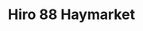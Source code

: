 ---
layout: place
title: "Hiro 88 Haymarket"
permalink: /nebraska/lincoln/hiro-88-haymarket.html
stateAbbr: NE
stateName: Nebraska
cityName: Lincoln
seo:
  name: "Hiro 88 Haymarket"
  type: Restaurant
  links: null
description: "Looking for sushi in Lincoln, Nebraska? Check out Hiro 88 Haymarket for a delightful Japanese dining experience. Enjoy a variety of sushi and other dishes in..."
place_id: ChIJfy_dYxy_locRwWgWnYcOg2A
photos:
  - name: >-
      places/ChIJfy_dYxy_locRwWgWnYcOg2A/photos/AeeoHcLYunli0sfRKLh52Omm8bT7xptX67LRuwYIbs0TlKCA0e-V__5dYedyKEMtltuvKkIE3Z7uL54Qg7qy7L0FXtNXwIu72Cnr84VZCahoYT2eY0wv7xB-n3N_vsg_obDXOSJ2XrQduQel5auEj357I6yvQ4ynDEOKLIqPwuvz3U2HuKwQbUKalfm9DHK-xFH-GA1ICYSvDX0mUvotaUkMihM6tCXyceUUwGQg3m1mWCY0bLwZeQsrFErnQqKShsQOaf7MxL9sJXTWTlfDrJVucL8QT-I9oLcxjED26RCmW5_Bzw
    widthPx: 4800
    heightPx: 3200
    authorAttributions:
      - displayName: Hiro 88 Haymarket
        uri: https://maps.google.com/maps/contrib/103041318386016813455
        photoUri: >-
          https://lh3.googleusercontent.com/a-/ALV-UjV5HTPpbe_uJnQVkdwP9A6enGlLSqn7BfutWxwMBl83mDMrJPQ=s100-p-k-no-mo
    flagContentUri: >-
      https://www.google.com/local/imagery/report/?cb_client=maps_api_places.places_api&image_key=!1e10!2sAF1QipMM1LcWIiqoPxMvZMSwy4E4kSmn37AyjUF3P548&hl=en-US
    googleMapsUri: >-
      https://www.google.com/maps/place//data=!3m4!1e2!3m2!1sAF1QipMM1LcWIiqoPxMvZMSwy4E4kSmn37AyjUF3P548!2e10!4m2!3m1!1s0x8796bf1c63dd2f7f:0x60830e879d1668c1
  - name: >-
      places/ChIJfy_dYxy_locRwWgWnYcOg2A/photos/AeeoHcKsHA0l8BSGTHsyk0eeRNBGsODm3RuWG4nMXKJyrHsI42CqL7Tdgz3-BGNbzdAdFax4jpc93U_jj6sVaD9_MbkZJpqGd_TIaQtD_mu1VKbEGGhTugWD3d4EpTTEMljomWgh6DNqXWuMxt2OkaNVXDsg1AFVDnZPsj-ulV1FzdyOG7GNBQTMGplHr7ZP21GHB8Vo3BD6Lr4kteRS3ufVQ9Pp40CeaS_Be3bXxDLDBNyDqcn1z76XucQYdJ_gfpVZMojFSPlAW2Ta_oy6-TQXMG9b-pYwY2SUOgScu0BMx4L-g-5q3jHjUr8F3gFGHHXlAFxa2QU4JmSaPPZi2hsFWb5Djlgum9U-1YhHthrCG6VG5OsTB9zClP6ax-kzsgLTjZMin9Iern8O9FFNYAuyirmnltXCAajP94pbipNbfxutg-QI
    widthPx: 4800
    heightPx: 3599
    authorAttributions:
      - displayName: Miranda Zenya Garza
        uri: https://maps.google.com/maps/contrib/107082134425048623538
        photoUri: >-
          https://lh3.googleusercontent.com/a-/ALV-UjU3t3STFBn4ajvSNORPtAHLcYO-az9UQZeWVrkb_3bFg2c91qnV=s100-p-k-no-mo
    flagContentUri: >-
      https://www.google.com/local/imagery/report/?cb_client=maps_api_places.places_api&image_key=!1e10!2sCIHM0ogKEICAgICW8pO_qAE&hl=en-US
    googleMapsUri: >-
      https://www.google.com/maps/place//data=!3m4!1e2!3m2!1sCIHM0ogKEICAgICW8pO_qAE!2e10!4m2!3m1!1s0x8796bf1c63dd2f7f:0x60830e879d1668c1
  - name: >-
      places/ChIJfy_dYxy_locRwWgWnYcOg2A/photos/AeeoHcL9uFWcaOW8tMLlXGi-BHVjA4y7bJdjSL9aGUZwYbC3Sn5RazLcOHe3o_a65UJj7m9ZLzaHs45dB3gkvMHda4tgWPILV5bs1pRf_YSfHB4dVNuv75alEqz9t4s8YYx1DFEj9qgInQjubp0hYtOAvG8EV-ICxzcIj3srBJ7yivuBuoEiSM1rzNWcbgJpfU6fNYDI1KwfI03qQhc9BrXQX6vXKrUQlAAYf213CVvf4ND5I3pz9_mwhX2Rpw2B1fgns8b1fpBqJWeH5CM5YUGvIxCDLvEpj3NS9CfVEg-Xu5fY3A
    widthPx: 1350
    heightPx: 874
    authorAttributions:
      - displayName: Hiro 88 Haymarket
        uri: https://maps.google.com/maps/contrib/103041318386016813455
        photoUri: >-
          https://lh3.googleusercontent.com/a-/ALV-UjV5HTPpbe_uJnQVkdwP9A6enGlLSqn7BfutWxwMBl83mDMrJPQ=s100-p-k-no-mo
    flagContentUri: >-
      https://www.google.com/local/imagery/report/?cb_client=maps_api_places.places_api&image_key=!1e10!2sAF1QipOv4FOypSW9lpfDdWc7yQ4_O2M_GcAo2sN7IOF0&hl=en-US
    googleMapsUri: >-
      https://www.google.com/maps/place//data=!3m4!1e2!3m2!1sAF1QipOv4FOypSW9lpfDdWc7yQ4_O2M_GcAo2sN7IOF0!2e10!4m2!3m1!1s0x8796bf1c63dd2f7f:0x60830e879d1668c1
  - name: >-
      places/ChIJfy_dYxy_locRwWgWnYcOg2A/photos/AeeoHcJ0LRJzV0LexxYpJEwsaYNurofCUQt3n5FnPv2qS3Y3qm7UEzxZJ0dify3s8ffusFhxPyJk5LppVVa5eLZYfCZELYYCVke5k6rZaVRMuBHijKGR62-nHgHHiOYr0xGS3mQV4vki6SnZnIObtByx95vYcXekfrtMCbi_xDHE9TgTkB5l8Bv_ezbxdtQbvB4u6jBMLGh_Q5yJYBCbXLQY2IR5pFqCDpENiM0Pz5d1Rc99SnXwBMYh3rrrG0dgAhyWUtIZD-p1RgWDaMnmIJLsTBhsbWz3Lw67PyPgkCHwC_6Rvh8G0GGSWYYEB9UPCZ79dihGBMVp5G37z9MxQEmg2PjZFqwMVXj_ordTpEXc4e8pYTO4Hk9cLVs1UaL6OQJCAV_2CpKQGeLCgTJL0eosBJVD59KdTwgsN3vjQRRCxhM
    widthPx: 4800
    heightPx: 3600
    authorAttributions:
      - displayName: Tiffany Pham
        uri: https://maps.google.com/maps/contrib/109846256065117264651
        photoUri: >-
          https://lh3.googleusercontent.com/a-/ALV-UjVTKPrm2Jwvvjp_bhRbMjQGlANnOgnrzmJOSAoQr5mTWrJMHVwb=s100-p-k-no-mo
    flagContentUri: >-
      https://www.google.com/local/imagery/report/?cb_client=maps_api_places.places_api&image_key=!1e10!2sCIHM0ogKEICAgICjvta4GA&hl=en-US
    googleMapsUri: >-
      https://www.google.com/maps/place//data=!3m4!1e2!3m2!1sCIHM0ogKEICAgICjvta4GA!2e10!4m2!3m1!1s0x8796bf1c63dd2f7f:0x60830e879d1668c1
  - name: >-
      places/ChIJfy_dYxy_locRwWgWnYcOg2A/photos/AeeoHcLcAaY7iER7aqNA_MlDjXGZasBtCXSaKU-Vf3kZ8kx0EV8PAXhp_LB28TU1HBcBCZYSMHqgjqGcIATMJxU2w8h5ObXCQMoFDgpX5M9iXMKP0FSKPJuhTxHOyg9BALw_hT6jH5lQMtntQRO5o7inmAhicPl_98rkKqIAot7Kbp5gChzc4IunggmaJuSTVLN0LMuonNm8901F17fHWtixYI7ncBZYhyoegV3OD10_G-ZYXrMUTuBPqnmWElBeqQJ9R6LAmiU8wAvH1oCidPeVYSZUbs7rJD6r-w_G9ZTpXSoUbEX_-3LLRpq0oL9qGCcEvpalMhdWaUAA--GxF4L3kK7GAW80JpY3AJ7TYI_eZ-W3DmsV4HVA49mPALupfYLXwcWQmfWDYLCXe4hcOxo84vxlAFQTFMJnapACbfe5XCxXAm4
    widthPx: 4032
    heightPx: 3024
    authorAttributions:
      - displayName: Private Reviewer
        uri: https://maps.google.com/maps/contrib/115645967515590346282
        photoUri: >-
          https://lh3.googleusercontent.com/a-/ALV-UjVyyOjgFIwvip-eCjdTqOhCWrFbEjcZEMp47I6c9oZMNEuyjFqu0A=s100-p-k-no-mo
    flagContentUri: >-
      https://www.google.com/local/imagery/report/?cb_client=maps_api_places.places_api&image_key=!1e10!2sCIHM0ogKEICAgIDErPrtvgE&hl=en-US
    googleMapsUri: >-
      https://www.google.com/maps/place//data=!3m4!1e2!3m2!1sCIHM0ogKEICAgIDErPrtvgE!2e10!4m2!3m1!1s0x8796bf1c63dd2f7f:0x60830e879d1668c1
  - name: >-
      places/ChIJfy_dYxy_locRwWgWnYcOg2A/photos/AeeoHcJidCUPy0rqSukkyf5x6Sxd7_WctchNrWPHvIUI6-tra8IBTzNxoyswngcnG0Vw78vya__euV_Koj8k6lCvatvS6OC5nInvOKKzUBa4MWeQIUWvzrKxaMFO2U4_0jTvYRk6X9HXpIehWzsKXR6fpsYkU-99qBuaB6akHWmg3YXsGycxtihJ3wgvHJ0wimvtaCZ_R-qkB0Geh_BIP6nLUiTbikc4NVIucHYMqvmFfFVU0NTDwH3WepuzHeOdCT_LFNPe7Ek86mcYE3TnIScEyfh3M7-_CqUC2bE_7Pk3OthvGQ
    widthPx: 4800
    heightPx: 3200
    authorAttributions:
      - displayName: Hiro 88 Haymarket
        uri: https://maps.google.com/maps/contrib/103041318386016813455
        photoUri: >-
          https://lh3.googleusercontent.com/a-/ALV-UjV5HTPpbe_uJnQVkdwP9A6enGlLSqn7BfutWxwMBl83mDMrJPQ=s100-p-k-no-mo
    flagContentUri: >-
      https://www.google.com/local/imagery/report/?cb_client=maps_api_places.places_api&image_key=!1e10!2sAF1QipONPMih8fN0KFyDR2ULhkHFWtcFJg5FuhL1rkpK&hl=en-US
    googleMapsUri: >-
      https://www.google.com/maps/place//data=!3m4!1e2!3m2!1sAF1QipONPMih8fN0KFyDR2ULhkHFWtcFJg5FuhL1rkpK!2e10!4m2!3m1!1s0x8796bf1c63dd2f7f:0x60830e879d1668c1
  - name: >-
      places/ChIJfy_dYxy_locRwWgWnYcOg2A/photos/AeeoHcIGVEardniIClsTX9h5uZfhdcQ5Iicb5_mtGI_YUZ1ntZbeQfZQCl0ibQvw_qqtnS4gs3IBHITSRKT9D8RZ4lRg6hZ4aF97o5FebceZLtK1d-WR8y0MrgL01SeNlvT4FYbwCLaQ83f3dbM9xRwuVQ2sqoSuMUEmoQ1pT5N6J_4FdjZ5VHByYShv0qdTmWQb88nXRckGj7xH_-XYGDFpNXjhClDb0Jhy9rdrer3k7GnaMJ394nNC70hu-4hAm1V6QzUZ33EdeGkbM_LWKX30TCsoBTrDEzQ3B1HbIRHTJADY6UekLcKt7r2Gd26tyex-Q7Zt2zFMLnKKQ4lxgImw_av9kcqCytjvjDcebbfXW0fq4lszae2akVpvpvQRdQvTtFGNdvyIyPPIzs7ZO8hNoF36wCYCLWJvRfuZ2rhi3pIVXQ
    widthPx: 4000
    heightPx: 3000
    authorAttributions:
      - displayName: Richard Westling
        uri: https://maps.google.com/maps/contrib/104811813660023081351
        photoUri: >-
          https://lh3.googleusercontent.com/a-/ALV-UjXtuEIunWfsX46H45nhS0ZBAhhBKWLWDXR0tikEgKhiSzbSsCLa=s100-p-k-no-mo
    flagContentUri: >-
      https://www.google.com/local/imagery/report/?cb_client=maps_api_places.places_api&image_key=!1e10!2sCIHM0ogKEICAgIDe69i3Ag&hl=en-US
    googleMapsUri: >-
      https://www.google.com/maps/place//data=!3m4!1e2!3m2!1sCIHM0ogKEICAgIDe69i3Ag!2e10!4m2!3m1!1s0x8796bf1c63dd2f7f:0x60830e879d1668c1
  - name: >-
      places/ChIJfy_dYxy_locRwWgWnYcOg2A/photos/AeeoHcIbNJHKjjE5eKfh--QrH2t2h3vmY8dRdwOzFvRjKjwDulJhCHvTBJUDCYe9ibZQ7_oxMPKjAQFtzpZcpc5_z_L4ruKxBwaxmb3wemzbHbHdwk7hyqXXaW5EJkyPH2LQMk4U0UQPrYBche6p4ZZ_g_1412qPUNXQLWnRifO8aBVIs79ZtecRYp4w2ZyZjHuS-OPAfloFFv_ariZeJTEGMO53Fw42eoHgJhxtcK38PuZ3gvAinepUDwO0ngjlVeoZ9swZmTHboBh_z7SoS78gow4kjLybLF4A1IL9KJXoe4cpbpTSasQUdLnXwrfHrEaT6ipWrO744u2Id41TSl6yNh9LpDGZHuMLCJSpHnQW7wv7b4nRPeOwUehQnZETWRQkwAXIHNea6GIu-R0RSwkMtAPWIdMgSfjS8gNmgTrYJpLQn46H
    widthPx: 4000
    heightPx: 3000
    authorAttributions:
      - displayName: Richard Westling
        uri: https://maps.google.com/maps/contrib/104811813660023081351
        photoUri: >-
          https://lh3.googleusercontent.com/a-/ALV-UjXtuEIunWfsX46H45nhS0ZBAhhBKWLWDXR0tikEgKhiSzbSsCLa=s100-p-k-no-mo
    flagContentUri: >-
      https://www.google.com/local/imagery/report/?cb_client=maps_api_places.places_api&image_key=!1e10!2sCIHM0ogKEICAgIDe69i3ygE&hl=en-US
    googleMapsUri: >-
      https://www.google.com/maps/place//data=!3m4!1e2!3m2!1sCIHM0ogKEICAgIDe69i3ygE!2e10!4m2!3m1!1s0x8796bf1c63dd2f7f:0x60830e879d1668c1
  - name: >-
      places/ChIJfy_dYxy_locRwWgWnYcOg2A/photos/AeeoHcLZeX4srNp44nQmfDZgIFG2iQ96oMtGfDJ3LbkKsVvoNmLMjH711bUlkTv3MY4iLOwqMtSqTLX523_T1eUbuX00na32F6T_9GIIhbtJjA92xd6rfARv4WjAe66nIKOHNUDmfvVHx48LX0AEyiYmK7ap0gapFBIV50rL0rVWkKpB1r9_jy4rp1g2Z0V4CX8RHRo9O-k-GoAnITTyluPepLfHYfxHQEJTbI44Zq7znGj41jyuV8dC3QVg_wcOxn5Y0rICMF95Pmh1ZquYf0pS_Mhnjn2MsuX8Inrkj-kd9k_JTtQLAibgOtPekRMABYpT0VNq-B8xoqquzo54W2dsD4Mql8MbApZZv3ucU1ZIYnEgPv_fTO8yD-q8QKriW2Pnar964uxZtwBn-3mOBTuVEH2TSl3BaR4tClJWMaLQRcL529yO
    widthPx: 4048
    heightPx: 3036
    authorAttributions:
      - displayName: Krista Daly
        uri: https://maps.google.com/maps/contrib/115613349625671322516
        photoUri: >-
          https://lh3.googleusercontent.com/a-/ALV-UjXnhpr7U2ZbxPUreUoP4vydt4rk8do9w3xIWk7NltcOl19E2Q9u0A=s100-p-k-no-mo
    flagContentUri: >-
      https://www.google.com/local/imagery/report/?cb_client=maps_api_places.places_api&image_key=!1e10!2sCIHM0ogKEICAgICEuf3z2wE&hl=en-US
    googleMapsUri: >-
      https://www.google.com/maps/place//data=!3m4!1e2!3m2!1sCIHM0ogKEICAgICEuf3z2wE!2e10!4m2!3m1!1s0x8796bf1c63dd2f7f:0x60830e879d1668c1
  - name: >-
      places/ChIJfy_dYxy_locRwWgWnYcOg2A/photos/AeeoHcKx2Q11Vj2-ygdLxldfHluyEDcWNJKd7XMq63DgH6V7RySu09c3zYYMALUIuE5kjanzAzNPEArzypxnS8B1bLpWOTmtW96Y5smxT2JKlC0314U0lKB0X3RM9L4A5pjeFeG1dra_UxWnFqWFuA1or8qef9v38gcC2P8gbgJgo7c9dKDAbhPnuNfvKOkvNeF5UwUlJb7i5Bd5JFjNOmVq9Fe8QOXI_hZZRj8jOY4dFc6wHgVcz723CIbnJDP43v-ms2s1aVidSoM_u8255HOixG7qqC7UuDDNDF5PGrGD2mOLhoQD8Na8nJ_DkLU3mwK73rKWY4SoWolmMuSMIk2wpAQmx7sH7zXegGEHyOl9QaGHRlwC5QSHPDkeo4_dYq0mpAS0xEovVasuxy7Iz2BV9J7Z0Dpyz9UCFTz-PB7kDQU8ag
    widthPx: 1920
    heightPx: 1080
    authorAttributions:
      - displayName: Nali Yan
        uri: https://maps.google.com/maps/contrib/114218718670047260780
        photoUri: >-
          https://lh3.googleusercontent.com/a-/ALV-UjUxHAbqxem_3n6kZLi550-N_IQE3t5EGWPquRYTy9MivDsaJRtk=s100-p-k-no-mo
    flagContentUri: >-
      https://www.google.com/local/imagery/report/?cb_client=maps_api_places.places_api&image_key=!1e10!2sCIHM0ogKEICAgIDE8r6gMA&hl=en-US
    googleMapsUri: >-
      https://www.google.com/maps/place//data=!3m4!1e2!3m2!1sCIHM0ogKEICAgIDE8r6gMA!2e10!4m2!3m1!1s0x8796bf1c63dd2f7f:0x60830e879d1668c1
address: '601 R St #100, Lincoln, NE 68508, USA'
street: '601 R St #100'
city: Lincoln
state: NE
zip: '68508'
country: USA
neighborhood: null
latitude: '40.816498'
longitude: '-96.712128'
accessibility_options:
  wheelchairAccessibleParking: true
  wheelchairAccessibleEntrance: true
  wheelchairAccessibleRestroom: true
  wheelchairAccessibleSeating: true
business_status: OPERATIONAL
name: Hiro 88 Haymarket
google_maps_links:
  directionsUri: >-
    https://www.google.com/maps/dir//''/data=!4m7!4m6!1m1!4e2!1m2!1m1!1s0x8796bf1c63dd2f7f:0x60830e879d1668c1!3e0
  placeUri: https://maps.google.com/?cid=6954418225209043137
  writeAReviewUri: >-
    https://www.google.com/maps/place//data=!4m3!3m2!1s0x8796bf1c63dd2f7f:0x60830e879d1668c1!12e1
  reviewsUri: >-
    https://www.google.com/maps/place//data=!4m4!3m3!1s0x8796bf1c63dd2f7f:0x60830e879d1668c1!9m1!1b1
  photosUri: >-
    https://www.google.com/maps/place//data=!4m3!3m2!1s0x8796bf1c63dd2f7f:0x60830e879d1668c1!10e5
primary_type: Sushi Restaurant
opening_hours:
  regular: null
  current: null
secondary_opening_hours:
  regular:
    weekdayDescriptions: null
    type: null
  current:
    weekdayDescriptions: null
    type: null
phone: null
price_level: null
price_range: null
rating: null
rating_count: 0
website: null
reviews: null
parking_options: null
payment_options: null
allow_dogs: null
curbside_pickup: null
delivery: null
dine_in: null
good_for_children: null
good_for_groups: null
good_for_sports: null
live_music: null
menu_for_children: null
outdoor_seating: null
reservable: null
restroom: null
serves_beer: null
serves_breakfast: null
serves_brunch: null
serves_cocktails: null
serves_coffee: null
serves_dinner: null
serves_dessert: null
serves_lunch: null
serves_vegetarian_food: null
serves_wine: null
takeout: null
summary: null

---